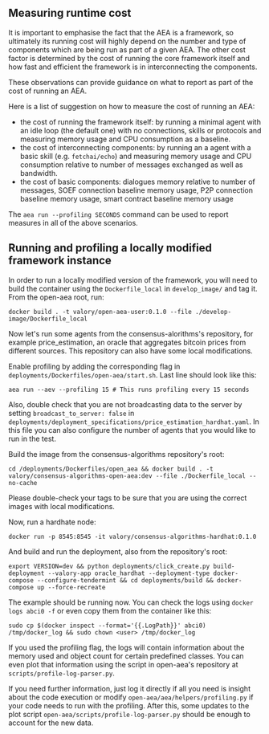 
## Measuring runtime cost

It is important to emphasise the fact that the AEA is a framework, so ultimately its running cost will highly depend on the number and type of components which are being run as part of a given AEA. The other cost factor is determined by the cost of running the core framework itself and how fast and efficient the framework is in interconnecting the components.

These observations can provide guidance on what to report as part of the cost of running an AEA.

Here is a list of suggestion on how to measure the cost of running an AEA:
- the cost of running the framework itself: by running a minimal agent with an idle loop (the default one) with no connections, skills or protocols and measuring memory usage and CPU consumption as a baseline.
- the cost of interconnecting components: by running an a agent with a basic skill (e.g. `fetchai/echo`) and measuring memory usage and CPU consumption relative to number of messages exchanged as well as bandwidth.
- the cost of basic components: dialogues memory relative to number of messages, SOEF connection baseline memory usage, P2P connection baseline memory usage, smart contract baseline memory usage

The `aea run --profiling SECONDS` command can be used to report measures in all of the above scenarios.

## Running and profiling a locally modified framework instance

In order to run a locally modified version of the framework, you will need to build the container using the `Dockerfile_local` in `develop_image/` and tag it. From the open-aea root, run:

```docker build . -t valory/open-aea-user:0.1.0 --file ./develop-image/Dockerfile_local```

Now let's run some agents from the consensus-alorithms's repository, for example price_estimation, an oracle that aggregates bitcoin prices from different sources. This repository can also have some local modifications.

Enable profiling by adding the corresponding flag in ```deployments/Dockerfiles/open-aea/start.sh```. Last line should look like this:

```aea run --aev --profiling 15 # This runs profiling every 15 seconds```

Also, double check that you are not broadcasting data to the server by setting ```broadcast_to_server: false``` in ```deployments/deployment_specifications/price_estimation_hardhat.yaml```. In this file you can also configure the number of agents that you would like to run in the test.

Build the image from the consensus-algorithms repository's root:

```cd /deployments/Dockerfiles/open_aea && docker build . -t valory/consensus-algorithms-open-aea:dev --file ./Dockerfile_local --no-cache```

Please double-check your tags to be sure that you are using the correct images with local modifications.

Now, run a hardhate node:

```docker run -p 8545:8545 -it valory/consensus-algorithms-hardhat:0.1.0```

And build and run the deployment, also from the repository's root:

```export VERSION=dev && python deployments/click_create.py build-deployment --valory-app oracle_hardhat --deployment-type docker-compose --configure-tendermint && cd deployments/build && docker-compose up --force-recreate```

The example should be running now. You can check the logs using ```docker logs abci0 -f``` or even copy them from the container like this:

```sudo cp $(docker inspect --format='{{.LogPath}}' abci0) /tmp/docker_log && sudo chown <user> /tmp/docker_log```

If you used the profiling flag, the logs will contain information about the memory used and object count for certain predefined classes. You can even plot that information using the script in open-aea's repository at ```scripts/profile-log-parser.py```.

If you need further information, just log it directly if all you need is insight about the code execution or modify ```open-aea/aea/helpers/profiling.py``` if your code needs to run with the profiling. After this, some updates to the plot script ```open-aea/scripts/profile-log-parser.py``` should be enough to account for the new data.